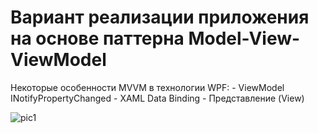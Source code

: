 # Вариант реализации приложения на основе паттерна Model-View-ViewModel

Некоторые особенности MVVM в технологии WPF:
    - ViewModel INotifyPropertyChanged
    - XAML Data Binding
    - Представление (View) 

![pic1](https://github.com/ar1st0crat/OODesignCaseStudies/blob/master/Images/AirportAppMVVM.png)